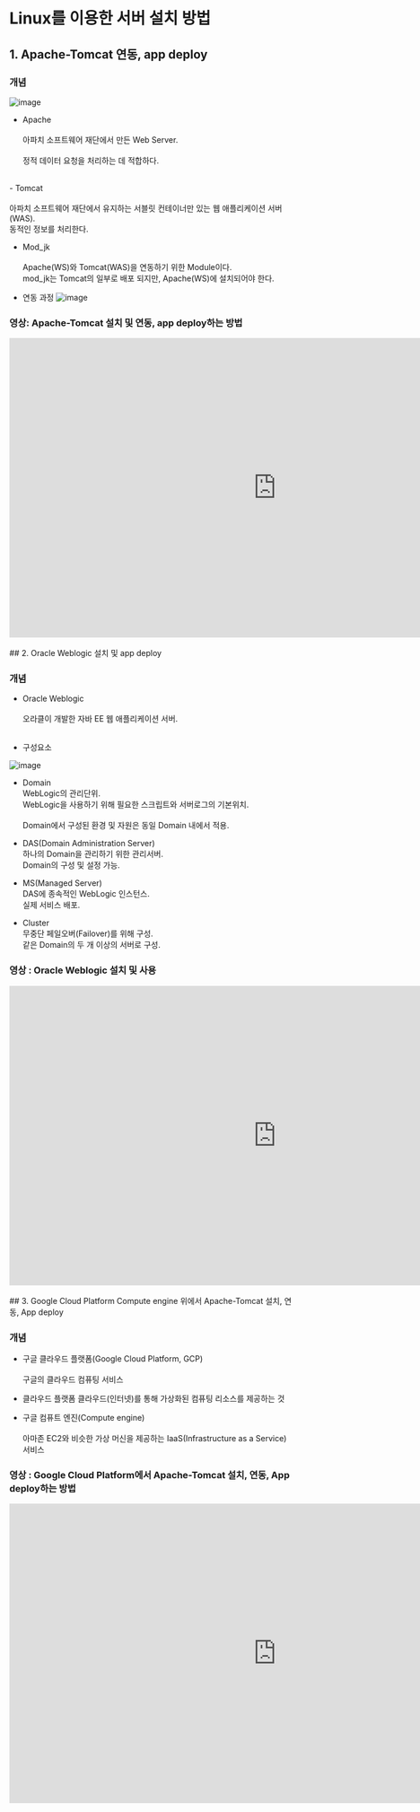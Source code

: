 # Linux를 이용한 서버 설치 방법


## 1. Apache-Tomcat 연동, app deploy


### 개념 

![image](https://user-images.githubusercontent.com/100884647/167235208-b5df6884-bd1e-427b-acab-cdb0aafa27a5.png)

- Apache<br><br>
    아파치 소프트웨어 재단에서 만든 Web Server.<br>  
    정적 데이터 요청을 처리하는 데 적합하다.
<br>     
- Tomcat<br><br>
    아파치 소프트웨어 재단에서 유지하는 서블릿 컨테이너만 있는 웹 애플리케이션 서버(WAS).<br>
    동적인 정보를 처리한다.<br>
    
- Mod_jk<br><br>
    Apache(WS)와 Tomcat(WAS)을 연동하기 위한 Module이다.<br>
    mod_jk는 Tomcat의 일부로 배포 되지만, Apache(WS)에 설치되어야 한다.<br>
    
    

- 연동 과정
![image](https://user-images.githubusercontent.com/100884647/167235627-8e000551-b699-45ea-b66c-6cefe0b01fc6.png)

### 영상: Apache-Tomcat 설치 및 연동, app deploy하는 방법
<iframe width="949" height="534" src="https://www.youtube.com/embed/dbIq0sKl5nw" title="YouTube video player" frameborder="0" allow="accelerometer; autoplay; clipboard-write; encrypted-media; gyroscope; picture-in-picture" allowfullscreen></iframe>

<br>
<br>
## 2. Oracle Weblogic 설치 및 app deploy


### 개념

- Oracle Weblogic<br><br>
    오라클이 개발한 자바 EE 웹 애플리케이션 서버.<br>
  <br>
  

- 구성요소

![image](https://user-images.githubusercontent.com/100884647/167236150-9f1de6dc-654f-4a79-bdf0-a40df8547238.png)

- Domain<br>
    WebLogic의 관리단위.<br>
    WebLogic을 사용하기 위해 필요한 스크립트와 서버로그의 기본위치.<br><br>
    Domain에서 구성된 환경 및 자원은 동일 Domain 내에서 적용.<br>

- DAS(Domain Administration Server)<br>
    하나의 Domain을 관리하기 위한 관리서버.<br>
    Domain의 구성 및 설정 가능.<br>
    
- MS(Managed Server)<br>
    DAS에 종속적인 WebLogic 인스턴스.<br>
    실제 서비스 배포.<br>
    
- Cluster<br>
    무중단 페일오버(Failover)를 위해 구성.<br>
    같은 Domain의 두 개 이상의 서버로 구성.<br>
    

### 영상 : Oracle Weblogic 설치 및 사용 

<iframe width="949" height="534" src="https://www.youtube.com/embed/BoTuSUeKpug" title="YouTube video player" frameborder="0" allow="accelerometer; autoplay; clipboard-write; encrypted-media; gyroscope; picture-in-picture" allowfullscreen></iframe>


<br>
<br>
## 3. Google Cloud Platform Compute engine 위에서 Apache-Tomcat  설치, 연동, App deploy


### 개념

- 구글 클라우드 플랫폼(Google Cloud Platform, GCP)<br><br>
    구글의 클라우드 컴퓨팅 서비스<br>

- 클라우드 플랫폼
    클라우드(인터넷)를 통해 가상화된 컴퓨팅 리소스를 제공하는 것
        
- 구글 컴퓨트 엔진(Compute engine)<br><br>
    아마존 EC2와 비슷한 가상 머신을 제공하는 IaaS(Infrastructure as a Service) 서비스
       
    
### 영상 : Google Cloud Platform에서 Apache-Tomcat 설치, 연동, App deploy하는 방법

<iframe width="949" height="534" src="https://www.youtube.com/embed/U5txYV9xFes" title="YouTube video player" frameborder="0" allow="accelerometer; autoplay; clipboard-write; encrypted-media; gyroscope; picture-in-picture" allowfullscreen></iframe>
    






   

